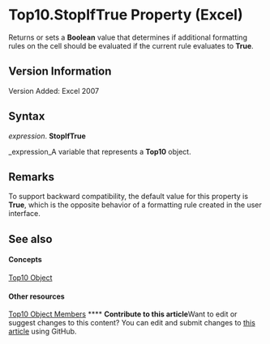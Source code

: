 
# Top10.StopIfTrue Property (Excel)

Returns or sets a  **Boolean** value that determines if additional formatting rules on the cell should be evaluated if the current rule evaluates to **True**.


## Version Information

Version Added: Excel 2007 


## Syntax

 _expression_. **StopIfTrue**

 _expression_A variable that represents a  **Top10** object.


## Remarks

To support backward compatibility, the default value for this property is  **True**, which is the opposite behavior of a formatting rule created in the user interface.


## See also


#### Concepts


 [Top10 Object](b94f4a4f-564c-d751-2b43-4b9482e048cc.md)
#### Other resources


 [Top10 Object Members](ee94e347-b55a-d7b3-ab2f-26c5698b15cf.md)
****   **Contribute to this article**Want to edit or suggest changes to this content? You can edit and submit changes to  [this article](https://github.com/jhershey00/VBA_Excel_Test/OpenXMLCon/articles/12e0820e-8c6b-29c0-fd63-0cd49d175b51.md) using GitHub.

